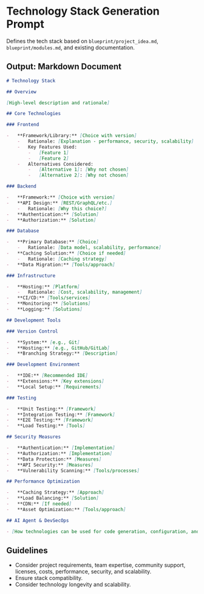 # Technology Stack Generation Prompt

Defines the tech stack based on `blueprint/project_idea.md`, `blueprint/modules.md`, and existing documentation.

## Output: Markdown Document

```markdown
# Technology Stack

## Overview

[High-level description and rationale]

## Core Technologies

### Frontend

-   **Framework/Library:** [Choice with version]
    -   Rationale: [Explanation - performance, security, scalability]
    -   Key Features Used:
        -   [Feature 1]
        -   [Feature 2]
    -   Alternatives Considered:
        -   [Alternative 1]: [Why not chosen]
        -   [Alternative 2]: [Why not chosen]

### Backend

-   **Framework:** [Choice with version]
-   **API Design:** [REST/GraphQL/etc.]
    -   Rationale: [Why this choice?]
-   **Authentication:** [Solution]
-   **Authorization:** [Solution]

### Database

-   **Primary Database:** [Choice]
    -   Rationale: [Data model, scalability, performance]
-   **Caching Solution:** [Choice if needed]
    -   Rationale: [Caching strategy]
-   **Data Migration:** [Tools/approach]

### Infrastructure

-   **Hosting:** [Platform]
    -   Rationale: [Cost, scalability, management]
-   **CI/CD:** [Tools/services]
-   **Monitoring:** [Solutions]
-   **Logging:** [Solutions]

## Development Tools

### Version Control

-   **System:** [e.g., Git]
-   **Hosting:** [e.g., GitHub/GitLab]
-   **Branching Strategy:** [Description]

### Development Environment

-   **IDE:** [Recommended IDE]
-   **Extensions:** [Key extensions]
-   **Local Setup:** [Requirements]

### Testing

-   **Unit Testing:** [Framework]
-   **Integration Testing:** [Framework]
-   **E2E Testing:** [Framework]
-   **Load Testing:** [Tools]

## Security Measures

-   **Authentication:** [Implementation]
-   **Authorization:** [Implementation]
-   **Data Protection:** [Measures]
-   **API Security:** [Measures]
-   **Vulnerability Scanning:** [Tools/processes]

## Performance Optimization

-   **Caching Strategy:** [Approach]
-   **Load Balancing:** [Solution]
-   **CDN:** [If needed]
-   **Asset Optimization:** [Tools/approach]

## AI Agent & DevSecOps

- [How technologies can be used for code generation, configuration, and automated security checks.]
```

## Guidelines
- Consider project requirements, team expertise, community support, licenses, costs, performance, security, and scalability.
- Ensure stack compatibility.
- Consider technology longevity and scalability.